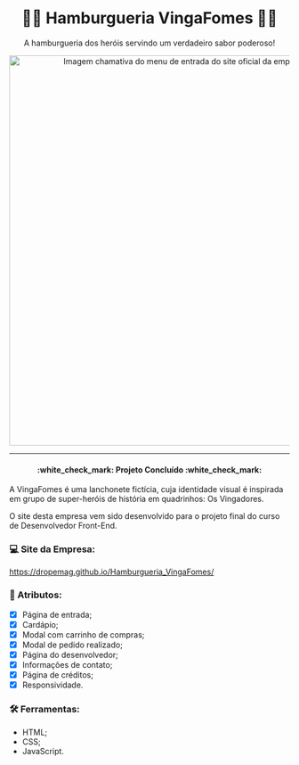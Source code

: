 <h1 align="center">🦸‍♀️ Hamburgueria VingaFomes 🦸‍♂️</h1>

<p align="center">A hamburgueria dos heróis servindo um verdadeiro sabor poderoso!</p>

<div align="center">
<img src="https://user-images.githubusercontent.com/107576199/187328143-8282b8cc-8e70-45dd-a9d6-52659c55f915.jpg" alt="Imagem chamativa do menu de entrada do site oficial da empresa VingaFomes" width="700px">
</div>

---

<h4 align="center"> :white_check_mark: Projeto Concluído :white_check_mark: </h4>

A VingaFomes é uma lanchonete fictícia, cuja identidade visual é inspirada em grupo de super-heróis de história em quadrinhos: Os Vingadores. 

O site desta empresa vem sido desenvolvido para o projeto final do curso de Desenvolvedor Front-End. 

### 💻 Site da Empresa:
https://dropemag.github.io/Hamburgueria_VingaFomes/

### 📌 Atributos:
- [x] Página de entrada;
- [x] Cardápio;
- [x] Modal com carrinho de compras;
- [x] Modal de pedido realizado;
- [x] Página do desenvolvedor;
- [x] Informações de contato;
- [x] Página de créditos;
- [x] Responsividade.

### 🛠 Ferramentas:
* HTML;
* CSS;
* JavaScript.
